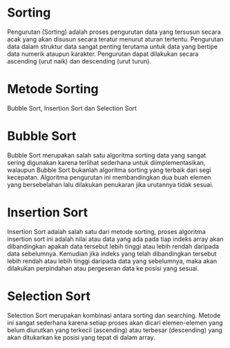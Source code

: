# Sorting
Pengurutan (Sorting) adalah proses pengurutan data yang tersusun secara acak yang akan disusun secara teratur menurut aturan tertentu. Pengurutan data dalam struktur data sangat penting terutama untuk data yang bertipe data numerik ataupun karakter. Pengurutan dapat dilakukan secara ascending (urut naik) dan descending (urut turun).

# Metode Sorting
Bubble Sort, Insertion Sort dan Selection Sort

# Bubble Sort
Bubble Sort merupakan salah satu algoritma sorting data yang sangat sering digunakan karena terlihat sederhana untuk diimplementasikan, walaupun Bubble Sort bukanlah algoritma sorting yang terbaik dari segi kecepatan. Algoritma pengurutan ini membandingkan dua buah elemen yang bersebelahan lalu dilakukan penukaran jika urutannya tidak sesuai.

# Insertion Sort
Insertion Sort adalah salah satu dari metode sorting, proses algoritma insertion sort ini adalah nilai atau data yang ada pada tiap indeks array akan dibandingkan apakah data tersebut lebih tinggi atau lebih rendah daripada data sebelumnya. Kemudian jika indeks yang telah dibandingkan tersebut lebih rendah atau lebih tinggi daripada data yang sebelumnya, maka akan dilakukan perpindahan atau pergeseran data ke posisi yang sesuai.

# Selection Sort
Selection Sort merupakan kombinasi antara sorting dan searching. Metode ini sangat sederhana karena setiap proses akan dicari elemen-elemen yang belum diurutkan yang terkecil (ascending) atau terbesar (descending) yang akan ditukarkan ke posisi yang tepat di dalam array.
